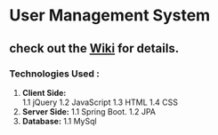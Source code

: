 # User Management System

## check out the [Wiki](https://github.com/rastogi-s/User-Management-WebDev/wiki) for details.

### Technologies Used :
 1. **Client Side:**  
        1.1 jQuery
        1.2 JavaScript
        1.3 HTML
        1.4 CSS
 2. **Server Side:**
        1.1 Spring Boot.
        1.2 JPA
 3. **Database:**
        1.1 MySql


        
   

